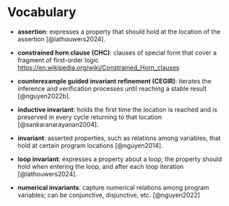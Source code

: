# Vocabulary 

* __assertion__: expresses a property that should hold at the location of the assertion [@lathouwers2024].
  
* __constrained horn clause (CHC)__: clauses of special form that cover a fragment of first-order logic <https://en.wikipedia.org/wiki/Constrained_Horn_clauses>
  
* __counterexample guided invariant refinement (CEGIR)__: iterates the inference and verification processes until reaching a stable result [@nguyen2022b].
  
* __inductive invariant__: holds the first time the location is reached and is preserved in every cycle returning to that location [@sankaranarayanan2004].
  
* __invariant__: asserted properties, such as relations among variables, that hold at certain program locations [@nguyen2014].
  
* __loop invariant__: expresses a property about a loop; the property should hold when entering the loop, and after each loop iteration [@lathouwers2024].
  
* __numerical invariants__: capture numerical relations among program variables; can be conjunctive, disjunctive, etc. [@nguyen2022]